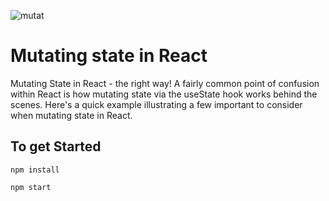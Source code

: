 ![mutat](https://user-images.githubusercontent.com/66869833/197535880-a012000d-28d5-4b8c-9735-00de7b9d94b7.jpg)

# Mutating state in React

Mutating State in React - the right way! A fairly common point of confusion within React is how mutating state via the useState hook works behind the scenes. Here's a quick example illustrating a few important to consider when mutating state in React. 

## To get Started

```
npm install

npm start
```

